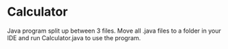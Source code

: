 # Calculator
Java program split up between 3 files. Move all .java files to a folder in your IDE and run Calculator.java to use the program.
